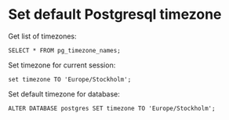 # Set default Postgresql timezone

Get list of timezones:
```
SELECT * FROM pg_timezone_names;
```

Set timezone for current session:
```
set timezone TO 'Europe/Stockholm';
```

Set default timezone for database:
```
ALTER DATABASE postgres SET timezone TO 'Europe/Stockholm';
```
